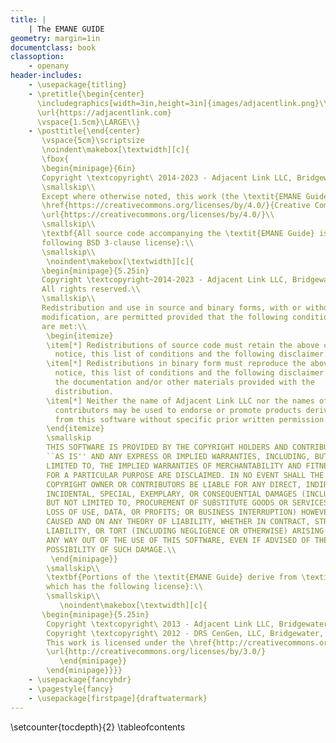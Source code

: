 ```yaml
---
title: |
    | The EMANE GUIDE
geometry: margin=1in
documentclass: book
classoption:
    - openany
header-includes:
    - \usepackage{titling}
    - \pretitle{\begin{center}
      \includegraphics[width=3in,height=3in]{images/adjacentlink.png}\\
      \url{https://adjacentlink.com}
      \vspace{1.5cm}\LARGE\\}
    - \posttitle{\end{center}
       \vspace{5cm}\scriptsize
       \noindent\makebox[\textwidth][c]{
       \fbox{
       \begin{minipage}{6in}
       Copyright \textcopyright\ 2014-2023 - Adjacent Link LLC, Bridgewater, New Jersey\\
       \smallskip\\
       Except where otherwise noted, this work (the \textit{EMANE Guide}) is licensed under 
       \href{https://creativecommons.org/licenses/by/4.0/}{Creative Commons Attribution 4.0 International License}.\\
       \url{https://creativecommons.org/licenses/by/4.0/}\\
       \smallskip\\
       \textbf{All source code accompanying the \textit{EMANE Guide} is released under the
       following BSD 3-clause license}:\\
       \smallskip\\
        \noindent\makebox[\textwidth][c]{
       \begin{minipage}{5.25in}
       Copyright \textcopyright~2014-2023 - Adjacent Link LLC, Bridgewater, New Jersey\\
       All rights reserved.\\
       \smallskip\\
       Redistribution and use in source and binary forms, with or without
       modification, are permitted provided that the following conditions
       are met:\\
        \begin{itemize}
        \item[*] Redistributions of source code must retain the above copyright
          notice, this list of conditions and the following disclaimer.
        \item[*] Redistributions in binary form must reproduce the above copyright
          notice, this list of conditions and the following disclaimer in
          the documentation and/or other materials provided with the
          distribution.
        \item[*] Neither the name of Adjacent Link LLC nor the names of its
          contributors may be used to endorse or promote products derived
          from this software without specific prior written permission.
        \end{itemize}
        \smallskip
        THIS SOFTWARE IS PROVIDED BY THE COPYRIGHT HOLDERS AND CONTRIBUTORS
        ``AS IS'' AND ANY EXPRESS OR IMPLIED WARRANTIES, INCLUDING, BUT NOT
        LIMITED TO, THE IMPLIED WARRANTIES OF MERCHANTABILITY AND FITNESS
        FOR A PARTICULAR PURPOSE ARE DISCLAIMED. IN NO EVENT SHALL THE
        COPYRIGHT OWNER OR CONTRIBUTORS BE LIABLE FOR ANY DIRECT, INDIRECT,
        INCIDENTAL, SPECIAL, EXEMPLARY, OR CONSEQUENTIAL DAMAGES (INCLUDING,
        BUT NOT LIMITED TO, PROCUREMENT OF SUBSTITUTE GOODS OR SERVICES;
        LOSS OF USE, DATA, OR PROFITS; OR BUSINESS INTERRUPTION) HOWEVER
        CAUSED AND ON ANY THEORY OF LIABILITY, WHETHER IN CONTRACT, STRICT
        LIABILITY, OR TORT (INCLUDING NEGLIGENCE OR OTHERWISE) ARISING IN
        ANY WAY OUT OF THE USE OF THIS SOFTWARE, EVEN IF ADVISED OF THE
        POSSIBILITY OF SUCH DAMAGE.\\
         \end{minipage}}
        \smallskip\\
        \textbf{Portions of the \textit{EMANE Guide} derive from \textit{EMANE User Manual 0.8.1}
        which has the following license}:\\
        \smallskip\\
           \noindent\makebox[\textwidth][c]{
       \begin{minipage}{5.25in}
        Copyright \textcopyright\ 2013 - Adjacent Link LLC, Bridgewater, New Jersey\\
        Copyright \textcopyright\ 2012 - DRS CenGen, LLC, Bridgewater, New Jersey\\
        This work is licensed under the \href{http://creativecommons.org/licenses/by/3.0/}{Creative Commons Attribution 3.0 Unported License}.\\
        \url{http://creativecommons.org/licenses/by/3.0/}
           \end{minipage}}
        \end{minipage}}}}
    - \usepackage{fancyhdr}
    - \pagestyle{fancy}
    - \usepackage[firstpage]{draftwatermark}
---
```

\setcounter{tocdepth}{2}
\tableofcontents
